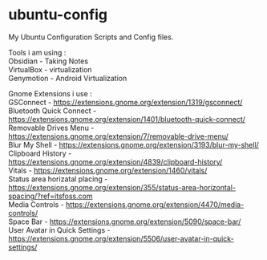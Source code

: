 # ubuntu-config
My Ubuntu Configuration Scripts and Config files. 

Tools i am using :   
Obsidian - Taking Notes   
VirtualBox - virtualization  
Genymotion - Android Virtualization  

Gnome Extensions i use : <br>
GSConnect - https://extensions.gnome.org/extension/1319/gsconnect/  
Bluetooth Quick Connect - https://extensions.gnome.org/extension/1401/bluetooth-quick-connect/  
Removable Drives Menu - https://extensions.gnome.org/extension/7/removable-drive-menu/  
Blur My Shell - https://extensions.gnome.org/extension/3193/blur-my-shell/  
Clipboard History - https://extensions.gnome.org/extension/4839/clipboard-history/  
Vitals - https://extensions.gnome.org/extension/1460/vitals/  
Status area horizatal placing - https://extensions.gnome.org/extension/355/status-area-horizontal-spacing/?ref=itsfoss.com  
Media Controls - https://extensions.gnome.org/extension/4470/media-controls/  
Space Bar - https://extensions.gnome.org/extension/5090/space-bar/   
User Avatar in Quick Settings - https://extensions.gnome.org/extension/5506/user-avatar-in-quick-settings/  
